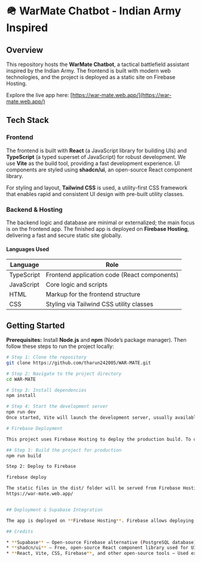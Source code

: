 # 🪖 WarMate Chatbot - Indian Army Inspired

## Overview

This repository hosts the **WarMate Chatbot**, a tactical battlefield assistant inspired by the Indian Army. The frontend is built with modern web technologies, and the project is deployed as a static site on Firebase Hosting. 

Explore the live app here: [https://war-mate.web.app/](https://war-mate.web.app/)

## Tech Stack

### Frontend

The frontend is built with **React** (a JavaScript library for building UIs) and **TypeScript** (a typed superset of JavaScript) for robust development. We use **Vite** as the build tool, providing a fast development experience. UI components are styled using **shadcn/ui**, an open-source React component library.

For styling and layout, **Tailwind CSS** is used, a utility-first CSS framework that enables rapid and consistent UI design with pre-built utility classes.

### Backend & Hosting

The backend logic and database are minimal or externalized; the main focus is on the frontend app. The finished app is deployed on **Firebase Hosting**, delivering a fast and secure static site globally.

#### Languages Used

| Language   | Role                                         |
|------------|----------------------------------------------|
| TypeScript | Frontend application code (React components) |
| JavaScript | Core logic and scripts                        |
| HTML       | Markup for the frontend structure            |
| CSS        | Styling via Tailwind CSS utility classes     |

## Getting Started

**Prerequisites:** Install **Node.js** and **npm** (Node’s package manager). Then follow these steps to run the project locally:

```bash
# Step 1: Clone the repository
git clone https://github.com/tharun242005/WAR-MATE.git

# Step 2: Navigate to the project directory
cd WAR-MATE

# Step 3: Install dependencies
npm install

# Step 4: Start the development server
npm run dev
Once started, Vite will launch the development server, usually available at http://localhost:5173.

# Firebase Deployment

This project uses Firebase Hosting to deploy the production build. To deploy the app:

## Step 1: Build the project for production
npm run build

Step 2: Deploy to Firebase

firebase deploy

The static files in the dist/ folder will be served from Firebase Hosting at:
https://war-mate.web.app/


## Deployment & Supabase Integration

The app is deployed on **Firebase Hosting**. Firebase allows deploying React/Vite static sites with one command (e.g. `firebase deploy`), delivering fast, SSL-secured content globally. On the backend, we leverage our Supabase project under the `tharun242005` organization. Supabase gives us a PostgreSQL database (allowing full SQL access) and a SQL editor for creating tables and queries. For example, our data schema includes a `chat_messages` table defined via SQL, and the relationships are visualized in **er.png**. Credits go to Supabase for the backend infrastructure and to our Supabase organization (`tharun242005`) for providing the database backend.

## Credits

* **Supabase** – Open-source Firebase alternative (PostgreSQL database); used for the backend (organization: `tharun242005`).
* **shadcn/ui** – Free, open-source React component library used for UI components.
* **React, Vite, CSS, Firebase**, and other open-source tools – Used extensively for frontend development and deployment.

